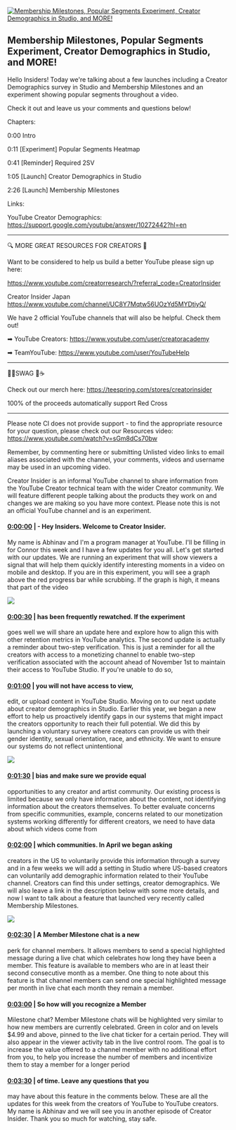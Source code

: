 [![Membership Milestones, Popular Segments Experiment, Creator Demographics in Studio, and MORE!](https://i.ytimg.com/vi/9azCrNTClqQ/maxresdefault.jpg)](https://www.youtube.com/watch?v=9azCrNTClqQ)

## Membership Milestones, Popular Segments Experiment, Creator Demographics in Studio, and MORE!

Hello Insiders! Today we're talking about a few launches including a Creator Demographics survey in Studio and Membership Milestones and an experiment showing popular segments throughout a video.



Check it out and leave us your comments and questions below!



Chapters:

0:00 Intro

0:11 [Experiment] Popular Segments Heatmap

0:41 [Reminder] Required 2SV

1:05 [Launch] Creator Demographics in Studio

2:26 [Launch] Membership Milestones



Links:

YouTube Creator Demographics: https://support.google.com/youtube/answer/10272442?hl=en



-------------------------------------------



🔍 MORE GREAT RESOURCES FOR CREATORS 🔎



Want to be considered to help us build a better YouTube please sign up here: 

https://www.youtube.com/creatorresearch/?referral_code=CreatorInsider



Creator Insider Japan https://www.youtube.com/channel/UC8Y7Mqtw56UOzYd5MYDtiyQ/



We have 2 official YouTube channels that will also be helpful. Check them out! 



➡ YouTube Creators: https://www.youtube.com/user/creatoracademy



➡ TeamYouTube: https://www.youtube.com/user/YouTubeHelp



-------------------------------------------



👕👚SWAG 🎽☕



Check out our merch here: https://teespring.com/stores/creatorinsider



100% of the proceeds automatically support Red Cross



-------------------------------------------

Please note CI does not provide support - to find the appropriate resource for your question, please check out our Resources video: https://www.youtube.com/watch?v=sGm8dCs70bw



Remember, by commenting here or submitting Unlisted video links to email aliases associated with the channel, your comments, videos and username may be used in an upcoming video.



Creator Insider is an informal YouTube channel to share information from the YouTube Creator technical team with the wider Creator community. We will feature different people talking about the products they work on and changes we are making so you have more context. Please note this is not an official YouTube channel and is an experiment.



#### [0:00:00](https://www.youtube.com/watch?v=9azCrNTClqQ&t=0) |  - Hey Insiders. Welcome to Creator Insider.

My name is Abhinav and I'm a program manager at YouTube. I'll be filling in for Connor this week and I have a few updates for you all. Let's get started with our updates. We are running an experiment that will show viewers a signal that will help them quickly identify interesting moments in a video on mobile and desktop. If you are in this experiment, you will see a graph above the red progress bar while scrubbing. If the graph is high, it means that part of the video  

![](https://i.ytimg.com/vi/9azCrNTClqQ/maxres1.jpg)



#### [0:00:30](https://www.youtube.com/watch?v=9azCrNTClqQ&t=30) |  has been frequently rewatched. If the experiment

goes well we will share an update here and explore how to align this with other retention metrics in YouTube analytics. The second update is actually a reminder about two-step verification. This is just a reminder for all the creators with access to a monetizing channel to enable two-step verification associated with the account ahead of November 1st to maintain their access to YouTube Studio. If you're unable to do so,  

#### [0:01:00](https://www.youtube.com/watch?v=9azCrNTClqQ&t=60) |  you will not have access to view,

edit, or upload content in YouTube Studio. Moving on to our next update about creator demographics in Studio. Earlier this year, we began a new effort to help us proactively identify gaps in our systems that might impact the creators opportunity to reach their full potential. We did this by launching a voluntary survey where creators can provide us with their gender identity, sexual orientation, race, and ethnicity. We want to ensure our systems do not reflect unintentional  

![](https://i.ytimg.com/vi/9azCrNTClqQ/maxres2.jpg)



#### [0:01:30](https://www.youtube.com/watch?v=9azCrNTClqQ&t=90) |  bias and make sure we provide equal

opportunities to any creator and artist community. Our existing process is limited because we only have information about the content, not identifying information about the creators themselves. To better evaluate concerns from specific communities, example, concerns related to our monetization systems working differently for different creators, we need to have data about which videos come from  

#### [0:02:00](https://www.youtube.com/watch?v=9azCrNTClqQ&t=120) |  which communities. In April we began asking

creators in the US to voluntarily provide this information through a survey and in a few weeks we will add a setting in Studio where US-based creators can voluntarily add demographic information related to their YouTube channel. Creators can find this under settings, creator demographics. We will also leave a link in the description below with some more details, and now I want to talk about a feature that launched very recently called Membership Milestones.  

![](https://i.ytimg.com/vi/9azCrNTClqQ/maxres3.jpg)



#### [0:02:30](https://www.youtube.com/watch?v=9azCrNTClqQ&t=150) |  A Member Milestone chat is a new

perk for channel members. It allows members to send a special highlighted message during a live chat which celebrates how long they have been a member. This feature is available to members who are in at least their second consecutive month as a member. One thing to note about this feature is that channel members can send one special highlighted message per month in live chat each month they remain a member.  

#### [0:03:00](https://www.youtube.com/watch?v=9azCrNTClqQ&t=180) |  So how will you recognize a Member

Milestone chat? Member Milestone chats will be highlighted very similar to how new members are currently celebrated. Green in color and on levels $4.99 and above, pinned to the live chat ticker for a certain period. They will also appear in the viewer activity tab in the live control room. The goal is to increase the value offered to a channel member with no additional effort from you, to help you increase the number of members and incentivize them to stay a member for a longer period  

#### [0:03:30](https://www.youtube.com/watch?v=9azCrNTClqQ&t=210) |  of time. Leave any questions that you

may have about this feature in the comments below. These are all the updates for this week from the creators of YouTube to YouTube creators. My name is Abhinav and we will see you in another episode of Creator Insider. Thank you so much for watching, stay safe.  